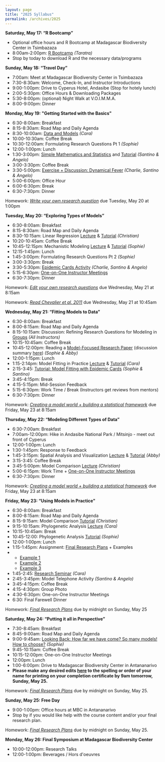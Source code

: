 ```yaml
---
layout: page
title: "2025 Syllabus"
permalink: /archives/2025
---
```


**Saturday, May 17: “R Bootcamp”**

* Optional office hours and R Bootcamp at Madagascar Biodiversity Center in Tsimbazaza
* 8:00am-2:00pm: [R Bootcamp](/assets/2025/Activities/R_Bootcamp.zip) _(Taratra)_
* Stop by today to download R and the necessary data/programs

**Sunday, May 18: “Travel Day”**

* 7:00am: Meet at Madagascar Biodiversity Center in Tsimbazaza
* 7:30-8:30am: Welcome, Check-In, and Instructor Introductions
* 9:00-1:00pm: Drive to Cyperus Hotel, Andasibe (Stop for hotely lunch)
* 2:00-5:30pm: Office Hours & Downloading Packages
* 5:30-8:00pm: (optional) Night Walk at V.O.I.M.M.A.
* 8:00-9:00pm: Dinner

**Monday, May 19: "Getting Started with the Basics"**

* 6:30-8:00am: Breakfast
* 8:15-8:30am: Road Map and Daily Agenda
* 8:30-10:00am: [Data and Models](/assets/2025/Lectures/Data_and_Models_2025.pdf) _(Cara)_
* 10:00-10:30am: Coffee Break
* 10:30-12:00am: Formulating Research Questions Pt 1 _(Sophie)_
* 12:00-1:00pm: Lunch
* 1:30-3:00pm: [Simple Mathematics and Statistics](/assets/2025/Lectures/Basic_Stats_2025.pdf) and [Tutorial](/assets/2025/Tutorials/e2m2-2025_basic-stats.zip) _(Santino & Angelo)_
* 3:00-3:30pm: Coffee Break
* 3:30-5:00pm: [Exercise + Discussion: Dynamical Fever](/assets/2025/Activities/Dynamical_Fever.zip) _(Charlie, Santino & Angelo)_
* 5:00-6:00pm: Office Hour
* 6:00-6:30pm: Break
* 6:30-7:30pm: Dinner

Homework: [*Write your own research question*](/assets/2025/Activities/HW_Formulating_Research_Questions_1.pdf) due Tuesday, May 20 at 1:00pm

**Tuesday, May 20: “Exploring Types of Models”**

* 6:30-8:00am: Breakfast
* 8:15-8:30am: Road Map and Daily Agenda
* 8:30-10:15am: Linear Regression [Lecture](/assets/2025/Lectures/Introduction_Linear_Models_2025.pdf) & [Tutorial](/assets/2025/Tutorials/LINEAR.zip) _(Christian)_
* 10:20-10:45am: Coffee Break
* 10:45-12:15pm: Mechanistic Modeling [Lecture](/assets/2025/Lectures/Intro_CompartmentalModels_2025.pdf) & [Tutorial](/assets/2025/Tutorials/CompartmentalModelsTutorial.zip) _(Sophie)_
* 12:15-1:45pm: Lunch
* 1:45-3:00pm: Formulating Research Questions Pt 2 _(Sophie)_
* 3:00-3:30pm: Break
* 3:30-5:30pm: [Epidemic Cards Activity](/assets/2025/Activities/Epidemic_Cards_Activity.zip) _(Charlie, Santino & Angelo)_
* 5:15-6:30pm: [One-on-One Instructor Meetings](https://docs.google.com/spreadsheets/d/1jw2-peDlpG_kcmhhfp8fb0OLgvM4ZuUO3XdHPP09PeU/edit?gid=0#gid=0)
* 6:30-7:30pm: Dinner

Homework: [*Edit your own research questions*](/assets/2025/Activities/HW_Formulating_Research_Questions_2.pdf) due Wednesday, May 21 at 8:15am

Homework: [*Read Chevalier et al. 2011*](/assets/2025/Activities/Chevalier_2011.pdf) due Wednesday, May 21 at 10:45am

**Wednesday, May 21: “Fitting Models to Data”**

* 6:30-8:00am: Breakfast
* 8:00-8:15am: Road Map and Daily Agenda 
* 8:15-10:15am: Discussion: Refining Research Questions for Modeling in [Groups](https://docs.google.com/spreadsheets/d/1jw2-peDlpG_kcmhhfp8fb0OLgvM4ZuUO3XdHPP09PeU/edit?gid=0#gid=0) _(All Instructors)_
* 10:15-10:45am: Coffee Break
* 10:45-12:00pm: Reading a [Model-Focused Research Paper](/assets/2025/Activities/Chevalier_2011.pdf) (discussion summary [here](/assets/2025/Activities/Reading_Paper.pdf)) _(Sophie & Abby)_
* 12:00-1:15pm: Lunch
* 1:15-2:14pm: Model Fitting in Practice [Lecture](/assets/2025/Lectures/model-fitting_2025.pdf) & [Tutorial](/assets/2025/Activities/E2M2_Model_Fitting_Basic_Concept_2025.zip) _(Cara)_
* 2:15-3:45: [Tutorial: Model Fitting with Epidemic Cards](/assets/2025/Activities/Epidemic_Cards_Modeling.zip) _(Sophie & Santino)_
* 3:45-4:15pm: Break
* 4:15-5:15pm: Mid-Session Feedback 
* 5:15-6:30pm: Work Time / Break (Instructors get reviews from mentors)
* 6:30-7:30pm: Dinner

Homework: [*Creating a model world + building a statistical framework*](/assets/2025/Activities/HW_Model_Framework.pdf) due Friday, May 23 at 8:15am

**Thursday, May 22: “Modeling Different Types of Data”**

* 6:30-7:00am: Breakfast
* 7:00am-12:00pm: Hike in Andasibe National Park / Mitsinjo - meet out front of Cyperus
* 12:00-1:00pm: Lunch
* 1:30-1:45pm: Response to Feedback 
* 1:45-3:15pm: Spatial Analysis and Visualization [Lecture](/assets/2025/Lectures/Spatial_Analysis_E2M2_2025.pdf) & [Tutorial](/assets/2025/Tutorials/e2m2_Spatial.zip) _(Abby)_
* 3:15-3:45: Coffee Break
* 3:45-5:00pm: Model Comparison [Lecture](/assets/2025/Lectures/ModelSelection.pdf) _(Christian)_
* 5:00-6:15pm: Work Time + [One-on-One Instructor Meetings](https://docs.google.com/spreadsheets/d/1jw2-peDlpG_kcmhhfp8fb0OLgvM4ZuUO3XdHPP09PeU/edit?gid=0#gid=0)
* 6:30-7:30pm: Dinner

Homework: [*Creating a model world + building a statistical framework*](/assets/2025/Activities/HW_Model_Framework.pdf) due Friday, May 23 at 8:15am

**Friday, May 23: “Using Models in Practice"**

* 6:30-8:00am: Breakfast
* 8:00-8:15am: Road Map and Daily Agenda 
* 8:15-9:15am: Model Comparison [Tutorial](/assets/2025/Tutorials/e2m2-2025_model_selection.zip) _(Christian)_
* 9:15-10:15am: Phylogenetic Analysis [Lecture](/assets/2025/Lectures/phylogenetics_intro.pdf) _(Cara)_
* 10:15-10:45am: Break
* 10:45-12:00: Phylogenetic Analysis [Tutorial](/assets/2025/Tutorials/intro_phylogenetics_tutorial_lemur.zip) _(Sophie)_
* 12:00-1:00pm: Lunch
* 1:15-1:45pm: Assignment: [Final Research Plans](/assets/2025/Activities/HW_Final_Research_Plan.pdf) + Examples
* * [Example 1](/assets/2025/Activities/FinalHW_Example1.pdf)
  * [Example 2](/assets/2025/Activities/FinalHW_Example2.pdf)
  * [Example 3](/assets/2025/Activities/FinalHW_Example3.pdf)
* 1:45-2:45: [Research Seminar](/assets/2025/Lectures/Life-Cycle-Modeling-Cara.pdf) _(Cara)_
* 2:45-3:45pm: Model Telephone Activity _(Santino & Angelo)_ 
* 3:45-4:15pm: Coffee Break
* 4:15-4:30pm: Group Photo
* 4:30-6:30pm: One-on-One Instructor Meetings 
* 6:30: Final Farewell Dinner  

Homework: [*Final Research Plans*](/assets/2025/Activities/HW_Final_Research_Plan.pdf) due by midnight on Sunday, May 25


**Saturday, May 24: “Putting it all in Perspective”**

* 7:30-8:45am: Breakfast
* 8:45-9:00am: Road Map and Daily Agenda
* 9:00-9:45am: [Looking Back: How far we have come? So many models! How to choose?](/assets/2025/Lectures/LookingBack_2025.pdf) _(Sophie)_
* 9:45-10:15am: Coffee Break
* 10:15-12:00pm: One-on-One Instructor Meetings
* 12:00pm: Lunch
* 1:00-6:00pm: Drive to Madagascar Biodiversity Center in Antananarivo
* **Please make any desired edits [here](https://docs.google.com/spreadsheets/d/1TkjA0S4Y76nneBNqjsCmu578vYsSjmvt3Bxr_u838_c/edit?usp=sharing) to the spelling or order of your name for printing on your completion certificate by 9am tomorrow, Sunday, May 25.**

Homework: [*Final Research Plans*](/assets/2025/Activities/HW_Final_Research_Plan.pdf) due by midnight on Sunday, May 25.

**Sunday, May 25: Free Day**

* 9:00-1:00pm: Office hours at MBC in Antananarivo
* Stop by if you would like help with the course content and/or your final research plan.

Homework: [*Final Research Plans*](/assets/2025/Activities/HW_Final_Research_Plan.pdf) due by midnight on Sunday, May 25.

**Monday, May 26: Final Symposium at Madagascar Biodiversity Center**

* 10:00-12:00pm: Research Talks
* 12:00-1:00pm: Beverages / Hors d'oeuvres



